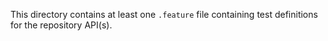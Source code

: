 This directory contains at least one `.feature` file containing test definitions for the repository API(s).
